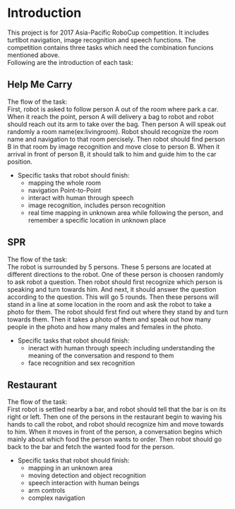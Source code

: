 Introduction
========
This project is for 2017 Asia-Pacific RoboCup competition. It includes turtlbot navigation, image recognition and speech functions. The competition contains three tasks which need the combination funcions mentioned above.  
Following are the introduction of each task:

Help Me Carry
--------
The flow of the task:  
First, robot is asked to follow person A out of the room where park a car. When it reach the point, person A will delivery a bag to robot and robot should reach out its arm to take over the bag. Then person A will speak out randomly a room name(ex:livingroom). Robot should recognize the room name and navigation to that room percisely. Then robot should find person B in that room by image recognition and move close to person B. When it arrival in front of person B, it should talk to him and guide him to the car position.  
* Specific tasks that robot should finish:
  * mapping the whole room
  * navigation Point-to-Point
  * interact with human through speech
  * image recognition, includes person recognition
  * real time mapping in unknown area while following the person, and remember a specific location in unknown place 

SPR
--------
The flow of the task:  
The robot is surrounded by 5 persons. These 5 persons are located at different directions to the robot. One of these person is choosen randomly to ask robot a question. Then robot should first recognize which person is speaking and turn towards him. And next, it should answer the question according to the question. This will go 5 rounds. Then these persons will stand in a line at some location in the room and ask the robot to take a photo for them. The robot should first find out where they stand by and turn towards them. Then it takes a photo of them and speak out how many people in the photo and how many males and females in the photo.
* Specific tasks that robot should finish:
  * ineract with human through speech including understanding the meaning of the conversation and respond to them
  * face recognition and sex recognition

Restaurant
--------
The flow of the task:  
First robot is settled nearby a bar, and robot should tell that the bar is on its right or left. Then one of the persons in the restaurant begin to waving his hands to call the robot, and robot should recognize him and move towards to him. When it moves in front of the person, a conversation begins which mainly about which food the person wants to order. Then robot should go back to the bar and fetch the wanted food for the person.
* Specific tasks that robot should finish:
  * mapping in an unknown area
  * moving detection and object recognition
  * speech interaction with human beings
  * arm controls
  * complex navigation
  
